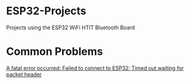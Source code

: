 # ESP32-Projects
Projects using the ESP32 WiFi HTIT Bluetooth Board 




# Common Problems
[A fatal error occurred: Failed to connect to ESP32: Timed out waiting for packet header](https://github.com/espressif/arduino-esp32/issues/333#issuecomment-334055814)
